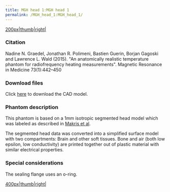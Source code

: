 ```yaml
---
title: MGH head 1:MGH head 1
permalink: /MGH_head_1:MGH_head_1/
---
```


<a href="/wiki_files/Giorgio_phant.jpg" class="wikilink"
title="200px|thumb|right|">200px|thumb|right|</a>

### Citation

Nadine N. Graedel, Jonathan R. Polimeni, Bastien Guerin, Borjan Gagoski
and Lawrence L. Wald (2015). "An anatomically realistic temperature
phantom for radiofrequency heating measurements". Magnetic Resonance in
Medicine 73(1):442–450

### Download files

Click [here](https://phantoms.martinos.org/images/3/36/MGH_head_1.zip)
to download the CAD model.

### Phantom description

This phantom is based on a 1mm isotropic segmented head model which was
labeled as described in [Makris et
al](http://www.ncbi.nlm.nih.gov/pubmed/18985401).

The segmented head data was converted into a simplified surface model
with two compartments: Brain and other soft tissues. Bone and air (both
low epsilon, low conductivity) are printed together out of plastic
material with similar electrical properties.

### Special considerations

The sealing flange uses an o-ring.

<a href="/wiki_files/Phantom_figure_CT_MR.png" class="wikilink"
title="400px|thumb|right|">400px|thumb|right|</a>